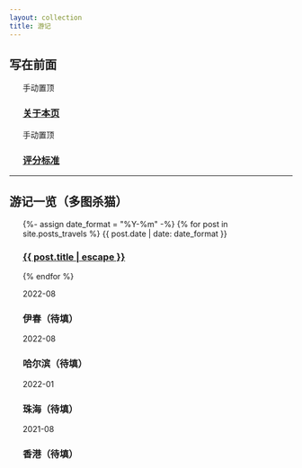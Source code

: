 ```yaml
---
layout: collection
title: 游记
---
```

<div class="post-content">
  <h2>写在前面</h2>
</div>

<ul class="post-list">
  <span class="post-meta">手动置顶</span>
  <h3>
    <a class="post-link" href="./about">关于本页</a>
  </h3>

  <span class="post-meta">手动置顶</span>
  <h3>
    <a class="post-link" href="./grading">评分标准</a>
  </h3>
</ul>

---

<div class="post-content">
  <h2>游记一览（多图杀猫）</h2>
</div>

<ul class="post-list">
  {%- assign date_format = "%Y-%m" -%}
  {% for post in site.posts_travels %}
    <span class="post-meta">{{ post.date | date: date_format }}</span>
    <h3>
      <a class="post-link" href="{{ post.url | relative_url }}">
        {{ post.title | escape }}
      </a>
    </h3>
  {% endfor %}
  
  <span class="post-meta"> 2022-08</span>
  <h3> 伊春（待填） </h3>
  <span class="post-meta"> 2022-08</span>
  <h3> 哈尔滨（待填） </h3>
  
  <span class="post-meta"> 2022-01</span>
  <h3> 珠海（待填） </h3>
  
  <span class="post-meta"> 2021-08</span>
  <h3> 香港（待填） </h3>
</ul>
